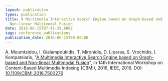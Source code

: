 ```yaml
---
layout: publication
types: publication
title: A Multimedia Interactive Search Engine based on Graph-based and
  Non-linear Multimodal Fusion
date: 2016-06-15T07:41:29.000Z
tags: conference_publications
publication_date: 2016-06-15T00:00:00
---
```

A. Moumtzidou, I. Gialampoukidis, T. Mironidis, D. Liparas, S. Vrochidis, I. Kompatsiaris, "[A Multimedia Interactive Search Engine based on Graph-based and Non-linear Multimodal Fusion](https://repositori.upf.edu/handle/10230/28145?locale-attribute=en)", in 14th International Workshop on Content-Based Multimedia Indexing (CBMI), 2016, IEEE, 2016. DOI: [10.1109/CBMI.2016.7500276](https://ieeexplore.ieee.org/document/7500276)
